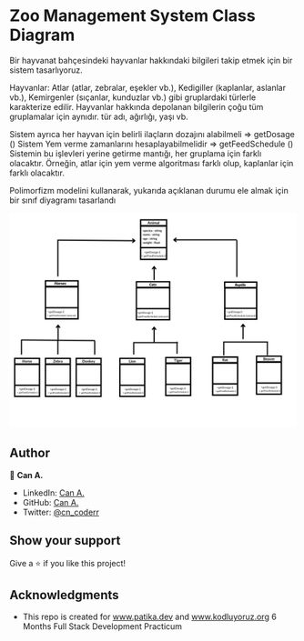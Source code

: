 #  Zoo Management System Class Diagram
Bir hayvanat bahçesindeki hayvanlar hakkındaki bilgileri takip etmek için bir sistem tasarlıyoruz.

Hayvanlar:
Atlar (atlar, zebralar, eşekler vb.),
Kedigiller (kaplanlar, aslanlar vb.),
Kemirgenler (sıçanlar, kunduzlar vb.) gibi gruplardaki türlerle karakterize edilir.
Hayvanlar hakkında depolanan bilgilerin çoğu tüm gruplamalar için aynıdır.
tür adı, ağırlığı, yaşı vb.

Sistem ayrıca her hayvan için belirli ilaçların dozajını alabilmeli => getDosage ()
Sistem Yem verme zamanlarını hesaplayabilmelidir => getFeedSchedule ()
Sistemin bu işlevleri yerine getirme mantığı, her gruplama için farklı olacaktır. Örneğin, atlar için yem verme algoritması farklı olup, kaplanlar için farklı olacaktır.

Polimorfizm modelini kullanarak, yukarıda açıklanan durumu ele almak için bir sınıf diyagramı tasarlandı

<img src="Animal.jpg">

## Author

👤 **Can A.**

- LinkedIn: [Can A.](https://www.linkedin.com/in/can-a-2929a0250/)
- GitHub: [Can A.](https://github.com/cnkts)
- Twitter: [@cn_coderr](https://twitter.com/cn_coderr)

## Show your support

Give a ⭐️ if you like this project!

## Acknowledgments

- This repo is created for www.patika.dev and www.kodluyoruz.org 6 Months Full Stack Development Practicum
